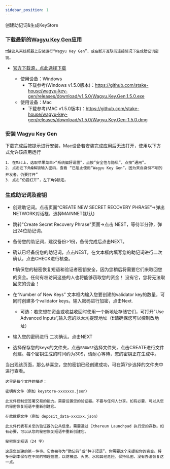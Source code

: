 ```yaml
---
sidebar_position: 1
---
```

创建助记词&生成KeyStore
### 下载最新的[Wagyu Key Gen](https://github.com/stake-house/wagyu-key-gen)应用
    ❗️❗️建议从离线机器上安装运行“Wagyu Key Gen”，或在断开互联网连接情况下生成助记词密钥。

- [官方下载源，点此选择下载](https://github.com/stake-house/wagyu-key-gen/releases)

    - 使用设备：Windows
        - 下载参考(Windows v1.5.0版本)：https://github.com/stake-house/wagyu-key-gen/releases/download/v1.5.0/Wagyu.Key.Gen.1.5.0.exe 
    - 使用设备：Mac
        - 下载参考(MAC v1.5.0版本)：https://github.com/stake-house/wagyu-key-gen/releases/download/v1.5.0/Wagyu.Key.Gen-1.5.0.dmg 
### 安装 Wagyu Key Gen
下载完成后按提示进行安装，Mac设备若安装完成应用后无法打开，使用以下方式允许该应用运行

    1. 在Mac上，选取苹果菜单>“系统偏好设置”，点按“安全性与隐私”，点按“通用”。
    2. 点击左下角🔒解锁输入密码，查看 “已阻止使用“Wagyu Key Gen”，因为来自身份不明的开发者。仍要打开”
    3. 点击“仍要打开”，左下角🔒锁定。

### 生成助记词及密钥

- 创建助记词。点击页面“CREATE NEW SECRET RECOVERY PHRASE”->弹出NETWORK对话框，选择MAINNET(默认)

- 跳转"Create Secret Recovery Phrase"页面->点击 NEST，等待半分钟，弹出24位助记词。

- 备份您的助记词，建议备份>1份，备份完成后点击NEXT。

- 确认已经备份您的助记词，点击NEST，在文本框内填写您的助记词进行二次确认，点击CHECK进行核查。

    ❗️❗️确保您的秘密恢复短语和验证者密钥安全，因为您稍后将需要它们来取回您的资金。任何有权访问这些的人也将能够窃取您的资金！
    没有它，您将无法取回您的资金！

- 在“Number of New Keys” 文本框内输入您要创建的validator key的数量，可同时创建多个validator keys。输入密码进行加密，点击Next.

    - 可选：若您想在资金或收益收回时使用一个新地址存储它们，可打开”Use Advanced Inputs“,输入您的以太坊提现地址（❗️❗️请确保您可以控制改地址）
- 输入您的密码进行 二次确认。点击NEXT

- 选择保存您的keys的文件夹，点击`BROWSE`选择文件夹，点击CREATE进行文件创建。每个密钥生成的时间约为30S，请耐心等待，您的密钥正在生成中。

当出现该页面，那么恭喜您，您的密钥已经创建成功，可在第7步选择的文件夹中进行查看。


    这里是每个文件的描述：

    密钥库文件（例如 keystore-xxxxxxx.json）

    此文件控制您签署交易的能力。需要设置您的验证器。不要与任何人分享。如有必要，可以从您的秘密恢复短语中重新创建它。

    存款数据文件（例如 deposit_data-xxxxxx.json）

    此文件代表有关您的验证器的公共信息。需要通过 Ethereum Launchpad 执行您的存款。如有必要，可以从您的秘密恢复短语中重新创建它。

    秘密恢复短语（24 字）

    这是您创建的第一件事。它也被称为“助记符”或“种子短语”。你需要这个来提取你的资金。将多份副本保存在不同的物理位置，以防被盗、火灾、水和其他危险。保持私密。没有办法恢复这一点。





